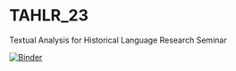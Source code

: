 # TAHLR_23
Textual Analysis for Historical Language Research Seminar 

[![Binder](https://mybinder.org/badge_logo.svg)](https://mybinder.org/v2/gh/KJTDHISAW/TAHLR_23/Master?labpath=TAHLR-Week-3.ipynb)
